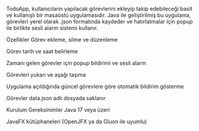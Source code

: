 TodoApp, kullanıcıların yapılacak görevlerini ekleyip takip edebileceği basit ve kullanışlı bir masaüstü uygulamasıdır. Java ile geliştirilmiş bu uygulama, görevleri yerel olarak .json formatında kaydeder ve hatırlatmalar için popup ile birlikte sesli alarm sistemi kullanır.

Özellikler
Görev ekleme, silme ve düzenleme

Görev tarih ve saat belirleme

Zamanı gelen görevler için popup bildirimi ve sesli alarm

Görevleri yukarı ve aşağı taşıma

Uygulama açıldığında güncel görevlere göre otomatik bildirim gösterme

Görevler data.json adlı dosyada saklanır

Kurulum
Gereksinimler
Java 17 veya üzeri

JavaFX kütüphaneleri (OpenJFX ya da Gluon ile uyumlu)
